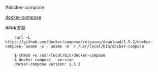 #docker-compose

[docker-compose](https://docs.docker.com/compose/ "docker-compose")

####安装

		curl -L https://github.com/docker/compose/releases/download/1.5.2/docker-compose-`uname -s`-`uname -m` > /usr/local/bin/docker-compose
		
		$ chmod +x /usr/local/bin/docker-compose
		$ docker-compose --version
		docker-compose version: 1.5.2